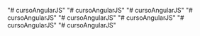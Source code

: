 "# cursoAngularJS" 
"# cursoAngularJS" 
"# cursoAngularJS" 
"# cursoAngularJS" 
"# cursoAngularJS" 
"# cursoAngularJS" 
"# cursoAngularJS" 
"# cursoAngularJS" 
